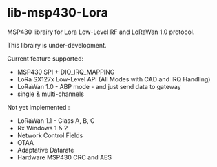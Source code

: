 # lib-msp430-Lora
MSP430 librairy for Lora Low-Level RF and LoRaWan 1.0 protocol.

This librairy is under-development.

Current feature supported:
- MSP430 SPI + DIO_IRQ_MAPPING
- LoRa SX127x Low-Level API (All Modes with CAD and IRQ Handling)
- LoRaWan 1.0 - ABP mode - and just send data to gateway
- single & multi-channels

Not yet implemented :
- LoRaWan 1.1 - Class A, B, C
- Rx Windows 1 & 2
- Network Control Fields
- OTAA
- Adaptative Datarate
- Hardware MSP430 CRC and AES
